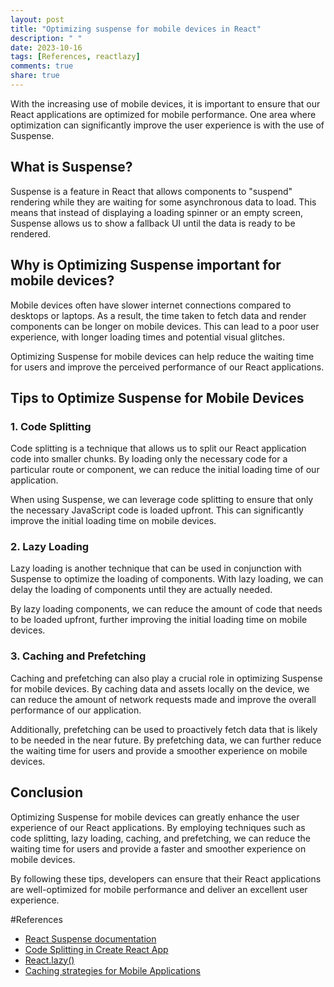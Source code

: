 ```yaml
---
layout: post
title: "Optimizing suspense for mobile devices in React"
description: " "
date: 2023-10-16
tags: [References, reactlazy]
comments: true
share: true
---
```


With the increasing use of mobile devices, it is important to ensure that our React applications are optimized for mobile performance. One area where optimization can significantly improve the user experience is with the use of Suspense.

## What is Suspense?

Suspense is a feature in React that allows components to "suspend" rendering while they are waiting for some asynchronous data to load. This means that instead of displaying a loading spinner or an empty screen, Suspense allows us to show a fallback UI until the data is ready to be rendered.

## Why is Optimizing Suspense important for mobile devices?

Mobile devices often have slower internet connections compared to desktops or laptops. As a result, the time taken to fetch data and render components can be longer on mobile devices. This can lead to a poor user experience, with longer loading times and potential visual glitches.

Optimizing Suspense for mobile devices can help reduce the waiting time for users and improve the perceived performance of our React applications.

## Tips to Optimize Suspense for Mobile Devices

### 1. Code Splitting

Code splitting is a technique that allows us to split our React application code into smaller chunks. By loading only the necessary code for a particular route or component, we can reduce the initial loading time of our application.

When using Suspense, we can leverage code splitting to ensure that only the necessary JavaScript code is loaded upfront. This can significantly improve the initial loading time on mobile devices.

### 2. Lazy Loading

Lazy loading is another technique that can be used in conjunction with Suspense to optimize the loading of components. With lazy loading, we can delay the loading of components until they are actually needed.

By lazy loading components, we can reduce the amount of code that needs to be loaded upfront, further improving the initial loading time on mobile devices.

### 3. Caching and Prefetching

Caching and prefetching can also play a crucial role in optimizing Suspense for mobile devices. By caching data and assets locally on the device, we can reduce the amount of network requests made and improve the overall performance of our application.

Additionally, prefetching can be used to proactively fetch data that is likely to be needed in the near future. By prefetching data, we can further reduce the waiting time for users and provide a smoother experience on mobile devices.

## Conclusion

Optimizing Suspense for mobile devices can greatly enhance the user experience of our React applications. By employing techniques such as code splitting, lazy loading, caching, and prefetching, we can reduce the waiting time for users and provide a faster and smoother experience on mobile devices.

By following these tips, developers can ensure that their React applications are well-optimized for mobile performance and deliver an excellent user experience.

#References
- [React Suspense documentation](https://reactjs.org/docs/concurrent-mode-suspense.html)
- [Code Splitting in Create React App](https://create-react-app.dev/docs/code-splitting/)
- [React.lazy()](https://reactjs.org/docs/react-api.html#reactlazy)
- [Caching strategies for Mobile Applications](https://developers.google.com/web/tools/workbox/modules/workbox-strategies)